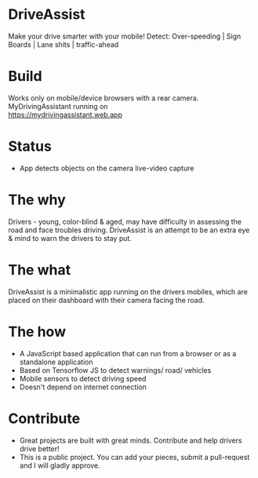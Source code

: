 # DriveAssist
Make your drive smarter with your mobile! Detect: Over-speeding | Sign Boards | Lane shits | traffic-ahead

# Build
Works only on mobile/device browsers with a rear camera.
<br/>MyDrivingAssistant running on
<br/>https://mydrivingassistant.web.app

# Status
* App detects objects on the camera live-video capture

# The why
Drivers - young, color-blind & aged, may have difficulty in assessing the road and face troubles driving. DriveAssist is an attempt to be an extra eye & mind to warn the drivers to stay put.

# The what
DriveAssist is a minimalistic app running on the drivers mobiles, which are placed on their dashboard with their camera facing the road. 

# The how
* A JavaScript based application that can run from a browser or as a standalone application
* Based on Tensorflow JS to detect warnings/ road/ vehicles
* Mobile sensors to detect driving speed
* Doesn't depend on internet connection

# Contribute
* Great projects are built with great minds. Contribute and help drivers drive better!
* This is a public project. You can add your pieces, submit a pull-request and I will gladly approve.
